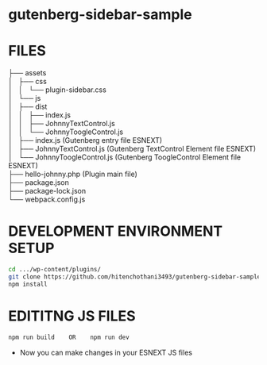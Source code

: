 # gutenberg-sidebar-sample

# FILES

├── assets<br />
│   ├── css<br />
│   │   └── plugin-sidebar.css<br />
│   └── js<br />
│       ├── dist<br />
│       │   ├── index.js<br />
│       │   ├── JohnnyTextControl.js<br />
│       │   └── JohnnyToogleControl.js<br />
│       ├── index.js (Gutenberg entry file ESNEXT)<br />
│       ├── JohnnyTextControl.js (Gutenberg TextControl Element file ESNEXT)<br />
│       └── JohnnyToogleControl.js (Gutenberg ToogleControl Element file ESNEXT)<br />
├── hello-johnny.php (Plugin main file)<br />
├── package.json<br />
├── package-lock.json<br />
└── webpack.config.js<br />


# DEVELOPMENT ENVIRONMENT SETUP

```bash
cd .../wp-content/plugins/
git clone https://github.com/hitenchothani3493/gutenberg-sidebar-sample.git
npm install
```

# EDITITNG JS FILES

```bash
npm run build    OR    npm run dev
```
* Now you can make changes in your ESNEXT JS files